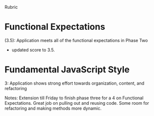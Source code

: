 Rubric

# Functional Expectations

(3.5): Application meets all of the functional expectations in Phase Two
  - updated score to 3.5.
# Fundamental JavaScript Style

3: Application shows strong effort towards organization, content, and refactoring

Notes: Extension till Friday to finish phase three for a 4 on Functional Expectations. Great job on pulling out and reusing code. Some room for refactoring and making methods more dynamic.
